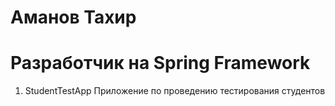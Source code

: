 # Аманов Тахир
# Разработчик на Spring Framework

1) StudentTestApp Приложение по проведению тестирования студентов
